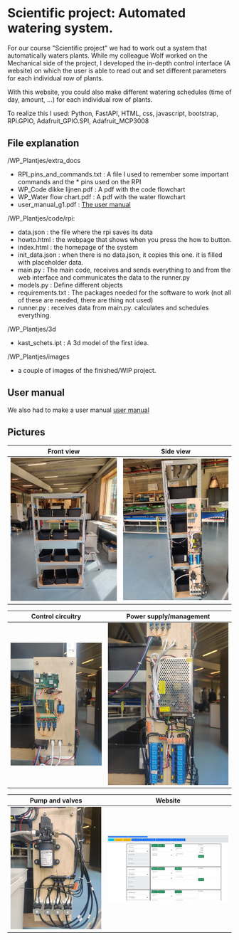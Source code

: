
# Scientific project: Automated watering system.

For our course "Scientific project" we had to work out a system that automatically waters plants. While my colleague Wolf worked on the Mechanical side of the project, I developed the in-depth control interface (A website) on which the user is able to read out and set different parameters for each individual row of plants. 

With this website, you could also make different watering schedules (time of day, amount, ...) for each individual row of plants.

To realize this I used: Python, FastAPI, HTML, css, javascript, bootstrap, RPi.GPIO, Adafruit_GPIO.SPI, Adafruit_MCP3008

## File explanation

/WP_Plantjes/extra_docs
* RPI_pins_and_commands.txt : A file I used to remember some important commands and the * pins used on the RPI
* WP_Code dikke lijnen.pdf  : A pdf with the code flowchart
* WP_Water flow chart.pdf   : A pdf with the water flowchart
* user_manual_g1.pdf        : [The user manual](https://github.com/merstoffe14/WP_Plantjes/blob/main/extra_docs/user_manual_g1.pdf)


/WP_Plantjes/code/rpi:
* data.json        : the file where the rpi saves its data
* howto.html       : the webpage that shows when you press the how to button.
* index.html       : the homepage of the system
* init_data.json   : when there is no data.json, it copies this one. it is filled with placeholder data.
* main.py          : The main code, receives and sends everything to and from the web interface and communicates the data to the runner.py
* models.py        : Define different objects
* requirements.txt : The packages needed for the software to work (not all of these are needed, there are thing not used)
* runner.py        : receives data from main.py. calculates and schedules everything. 

/WP_Plantjes/3d
* kast_schets.ipt  : A 3d model of the first idea.

/WP_Plantjes/images
* a couple of images of the finished/WIP project.

## User manual
We also had to make a user manual [user manual](https://github.com/merstoffe14/WP_Plantjes/blob/main/extra_docs/user_manual_g1.pdf)


## Pictures
Front view            |  Side view
:-------------------------:|:-------------------------:
![The front view](https://github.com/merstoffe14/WP_Plantjes/blob/main/images/frontview.jpg?raw=true)|![The side view](https://github.com/merstoffe14/WP_Plantjes/blob/main/images/SideView.jpg?raw=true)

Control circuitry            |  Power supply/management
:-------------------------:|:-------------------------:
![Control circuits](https://github.com/merstoffe14/WP_Plantjes/blob/main/images/control.jpg?raw=true)|![Power](https://github.com/merstoffe14/WP_Plantjes/blob/main/images/power.jpg?raw=true)

Pump and valves            |  Website
:-------------------------:|:-------------------------:
![Pump and valves](https://github.com/merstoffe14/WP_Plantjes/blob/main/images/pumpnvalves.jpg?raw=true)|![Website](https://github.com/merstoffe14/WP_Plantjes/blob/main/images/website.jpg?raw=true)







